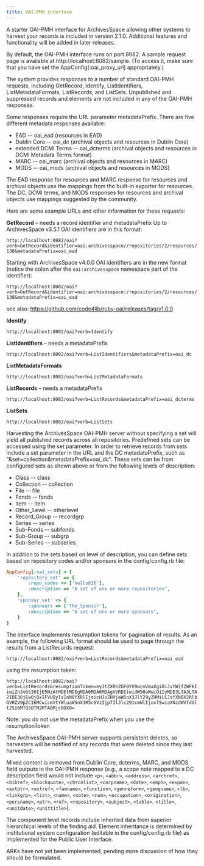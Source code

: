 ```yaml
---
title: OAI-PMH interface
---
```


A starter OAI-PMH interface for ArchivesSpace allowing other systems to harvest
your records is included in version 2.1.0. Additional features and functionality
will be added in later releases.

By default, the OAI-PMH interface runs on port 8082. A sample request page is
available at http://localhost:8082/sample. (To access it, make sure that you
have set the AppConfig[:oai_proxy_url] appropriately.)

The system provides responses to a number of standard OAI-PMH requests,
including GetRecord, Identify, ListIdentifiers, ListMetadataFormats,
ListRecords, and ListSets. Unpublished and suppressed records and elements are
not included in any of the OAI-PMH responses.

Some responses require the URL parameter metadataPrefix. There are five
different metadata responses available:

- EAD -- oai_ead (resources in EAD)
- Dublin Core -- oai_dc (archival objects and resources in Dublin Core)
- extended DCMI Terms -- oai_dcterms (archival objects and resources in DCMI Metadata Terms format)
- MARC -- oai_marc (archival objects and resources in MARC)
- MODS -- oai_mods (archival objects and resources in MODS)

The EAD response for resources and MARC response for resources and archival
objects use the mappings from the built-in exporter for resources. The DC,
DCMI terms, and MODS responses for resources and archival objects use mappings
suggested by the community.

Here are some example URLs and other information for these requests:

**GetRecord** – needs a record identifier and metadataPrefix
Up to ArchivesSpace v3.5.1 OAI identifiers are in this format:

`http://localhost:8082/oai?verb=GetRecord&identifier=oai:archivesspace//repositories/2/resources/138&metadataPrefix=oai_ead`

Starting with ArchivesSpace v4.0.0 OAI identifiers are in the new format (notice the colon after the `oai:archivesspace` namespace part of the identifier):

`http://localhost:8082/oai?verb=GetRecord&identifier=oai:archivesspace:/repositories/2/resources/138&metadataPrefix=oai_ead`

see also: https://github.com/code4lib/ruby-oai/releases/tag/v1.0.0

**Identify**

`http://localhost:8082/oai?verb=Identify`

**ListIdentifiers** – needs a metadataPrefix

`http://localhost:8082/oai?verb=ListIdentifiers&metadataPrefix=oai_dc`

**ListMetadataFormats**

`http://localhost:8082/oai?verb=ListMetadataFormats`

**ListRecords** – needs a metadataPrefix

`http://localhost:8082/oai?verb=ListRecords&metadataPrefix=oai_dcterms`

**ListSets**

`http://localhost:8082/oai?verb=ListSets`

Harvesting the ArchivesSpace OAI-PMH server without specifying a set will yield
all published records across all repositories.
Predefined sets can be accessed using the set parameter. In order to retrieve
records from sets include a set parameter in the URL and the DC metadataPrefix,
such as "&set=collection&metadataPrefix=oai_dc". These sets can be from
configured sets as shown above or from the following levels of description:

- Class -- class
- Collection -- collection
- File -- file
- Fonds -- fonds
- Item -- item
- Other_Level -- otherlevel
- Record_Group -- recordgrp
- Series -- series
- Sub-Fonds -- subfonds
- Sub-Group -- subgrp
- Sub-Series -- subseries

In addition to the sets based on level of description, you can define sets
based on repository codes and/or sponsors in the config/config.rb file:

```ruby
AppConfig[:oai_sets] = {
    'repository_set' => {
        :repo_codes => ['hello626'],
        :description => "A set of one or more repositories",
    },
    'sponsor_set' => {
        :sponsors => ['The_Sponsor'],
        :description => "A set of one or more sponsors",
    }
}
```

The interface implements resumption tokens for pagination of results. As an
example, the following URL format should be used to page through the results
from a ListRecords request:

`http://localhost:8082/oai?verb=ListRecords&metadataPrefix=oai_ead`

using the resumption token:

`http://localhost:8082/oai?verb=ListRecords&resumptionToken=eyJtZXRhZGF0YV9wcmVmaXgiOiJvYWlfZWFkIiwiZnJvbSI6IjE5NzAtMDEtMDEgMDA6MDA6MDAgVVRDIiwidW50aWwiOiIyMDE3LTA3LTA2IDE3OjEwOjQxIFVUQyIsInN0YXRlIjoicHJvZHVjaW5nX3JlY29yZHMiLCJsYXN0X2RlbGV0ZV9pZCI6MCwicmVtYWluaW5nX3R5cGVzIjp7IlJlc291cmNlIjoxfSwiaXNzdWVfdGltZSI6MTQ5OTM2MTA0Mjc0OX0=`

Note: you do not use the metadataPrefix when you use the resumptionToken

The ArchivesSpace OAI-PMH server supports persistent deletes, so harvesters
will be notified of any records that were deleted since
they last harvested.

Mixed content is removed from Dublin Core, dcterms, MARC, and MODS field outputs
in the OAI-PMH response (e.g., a scope note mapped to a DC description field
would not include `<p>`, `<abbr>`, `<address>`, `<archref>`, `<bibref>`, `<blockquote>`,
`<chronlist>`, `<corpname>`, `<date>`, `<emph>`, `<expan>`, `<extptr>`, `<extref>`,
`<famname>`, `<function>`, `<genreform>`, `<geogname>`, `<lb>`, `<linkgrp>`, `<list>`,
`<name>`, `<note>`, `<num>`, `<occupation>`, `<origination>`, `<persname>`, `<ptr>`, `<ref>`, `<repository>`, `<subject>`, `<table>`, `<title>`, `<unitdate>`, `<unittitle>`).

The component level records include inherited data from superior hierarchical
levels of the finding aid. Element inheritance is determined by institutional
system configuration (editable in the config/config.rb file) as implemented for
the Public User Interface.

ARKs have not yet been implemented, pending more discussion of how they should
be formulated.
